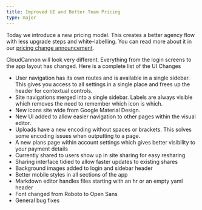 ```yaml
---
title: Improved UI and Better Team Pricing
type: major
---
```

Today we introduce a new pricing model. This creates a better agency flow with less upgrade steps and white-labelling. You can read more about it in our [pricing change announcement](/blog/).

CloudCannon will look very different. Everything from the login screens to the app layout has changed. Here is a complete list of the UI Changes

* User navigation has its own routes and is available in a single sidebar. This gives you access to all settings in a single place and frees up the header for contextual controls.
* Site navigations merged into a single sidebar. Labels are always visible which removes the need to remember which icon is which.
* New icons site wide from Google Material Design.
* New UI added to allow easier navigation to other pages within the visual editor.
* Uploads have a new encoding without spaces or brackets. This solves some encoding issues when outputting to a page.
* A new plans page within account settings which gives better visibility to your payment details
* Currently shared to users show up in site sharing for easy resharing
* Sharing interface tidied to allow faster updates to existing shares
* Background images added to login and sidebar header
* Better mobile styles in all sections of the app
* Markdown editor handles files starting with an hr or an empty yaml header
* Font changed from Roboto to Open Sans
* General bug fixes